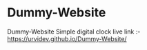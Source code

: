 # Dummy-Website
Dummy-Website
Simple digital clock 
live link :- https://urvidev.github.io/Dummy-Website/
